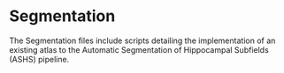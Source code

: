 # Segmentation
The Segmentation files include scripts detailing the implementation of an existing atlas to the Automatic Segmentation of Hippocampal Subfields (ASHS) pipeline.

